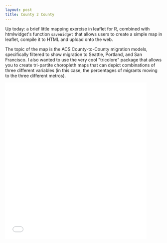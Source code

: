 ```yaml
---
layout: post
title: County 2 County
---
```


Up today: a brief little mapping exercise in leaflet for R, combined with htmlwidget's function `saveWidget` that allows users to create a simple map in leaflet, compile it to HTML and upload onto the web.

The topic of the map is the ACS County-to-County migration models, specifically filtered to show migration to Seattle, Portland, and San Francisco. I also wanted to use the very cool "tricolore" package that allows you to create tri-partite choropleth maps that can depict combinations of three different variables (in this case, the percentages of migrants moving to the three different metros).

<iframe width="90%" height="500" src="../c2c_map.html" frameborder="0"></iframe>
                       
